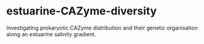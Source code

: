 # estuarine-CAZyme-diversity
Investigating prokaryotic CAZyme distribution and their genetic organisation along an estuarine salinity gradient.
